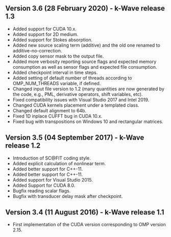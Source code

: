 ## Version 3.6 (28 February  2020) - k-Wave release 1.3
  - Added support for CUDA 10.x.
  - Added support for 2D medium.
  - Added support for Stokes absorption.
  - Added new source scaling term (additive) and the old one renamed to
    additive-no-correction.
  - Added copy sensor mask to the output file.
  - Added more verbosity reporting source flags and expected memory consumption
    as well as sensor flags and expected file consumption.
  - Added checkpoint interval in time steps.
  - Added setting of default number of threads according to OMP_NUM_THREADS
    variable, if defined.
  - Changed input file version to 1.2 (many quantities are now generated by the
    code, e.g., PML, derivative operators, shift variables, etc).
  - Fixed compatibility issues with Visual Studio 2017 and Intel 2019.
  - Changed CUDA kernels placement under a templated class.
  - Changed default alignment to 64b.
  - Fixed 1D inplace CUFFT bug in CUDA 10.x.
  - Fixed bug with transpositions on Windows 10 and rectangular matrices.

## Version 3.5 (04 September 2017) - k-Wave release 1.2
  - Introduction of SC@FIT coding style.
  - Added explicit calculation of nonlinear term.
  - Added better support for C++-11.
  - Added better support for C++-11.
  - Added support for Visual Studio 2015.
  - Added Support for CUDA 8.0.
  - Bugfix reading scalar flags.
  - Bugfix with transducer delay mask after checkpoint.

## Version 3.4 (11 August 2016) - k-Wave release 1.1
  - First implementation of the CUDA version corresponding to OMP version 2.15.
